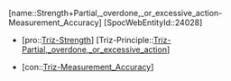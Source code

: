 ﻿---
type: TrizContradiction
aliases:
- Strength+Partial,_overdone,_or_excessive_action-Measurement_Accuracy
license: CC BY-SA 4.0
copyright: https://github.com/SpocWeb
IsDeleted: false
IsReadOnly: false
Confidential: public
tags: 
- Triz/Contradiction
---
[name::Strength+Partial,_overdone,_or_excessive_action-Measurement_Accuracy]
[SpocWebEntityId::24028]
+ [pro::[Triz-Strength](tech/Triz/Parameter/Triz-Strength.md)]
[Triz-Principle::[Triz-Partial,_overdone,_or_excessive_action](tech/Triz/Principle/Triz-Partial,_overdone,_or_excessive_action.md)]
- [con::[Triz-Measurement_Accuracy](tech/Triz/Parameter/Triz-Measurement_Accuracy.md)]

